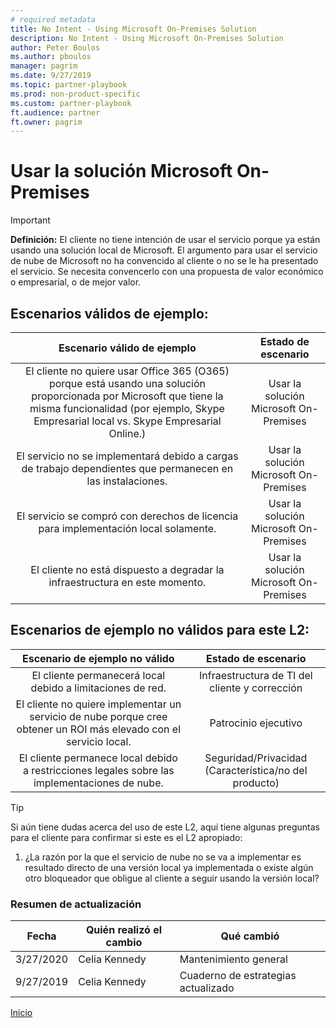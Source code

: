 ```yaml
---
# required metadata
title: No Intent - Using Microsoft On-Premises Solution
description: No Intent - Using Microsoft On-Premises Solution
author: Peter Boulos
ms.author: pboulos
manager: pagrim
ms.date: 9/27/2019
ms.topic: partner-playbook 
ms.prod: non-product-specific 
ms.custom: partner-playbook 
ft.audience: partner
ft.owner: pagrim
---
```


# Usar la solución Microsoft On-Premises

> [!IMPORTANT]
> **Definición:** El cliente no tiene intención de usar el servicio porque ya están usando una solución local de Microsoft. El argumento para usar el servicio de nube de Microsoft no ha convencido al cliente o no se le ha presentado el servicio. Se necesita convencerlo con una propuesta de valor económico o empresarial, o de mejor valor.

## Escenarios válidos de ejemplo:

| Escenario válido de ejemplo | Estado de escenario |
| :--: | :--: |
| El cliente no quiere usar Office 365 (O365) porque está usando una solución proporcionada por Microsoft que tiene la misma funcionalidad (por ejemplo, Skype Empresarial local vs. Skype Empresarial Online.) | Usar la solución Microsoft On-Premises |
| El servicio no se implementará debido a cargas de trabajo dependientes que permanecen en las instalaciones. | Usar la solución Microsoft On-Premises |
| El servicio se compró con derechos de licencia para implementación local solamente. | Usar la solución Microsoft On-Premises |
| El cliente no está dispuesto a degradar la infraestructura en este momento. | Usar la solución Microsoft On-Premises |

## Escenarios de ejemplo no válidos para este L2:

| Escenario de ejemplo no válido | Estado de escenario |
| :--: | :--: |
| El cliente permanecerá local debido a limitaciones de red. | Infraestructura de TI del cliente y corrección |
| El cliente no quiere implementar un servicio de nube porque cree obtener un ROI más elevado con el servicio local. | Patrocinio ejecutivo |
| El cliente permanece local debido a restricciones legales sobre las implementaciones de nube. | Seguridad/Privacidad (Característica/no del producto) |

> [!TIP]
> Si aún tiene dudas acerca del uso de este L2, aquí tiene algunas preguntas para el cliente para confirmar si este es el L2 apropiado:
>   1. ¿La razón por la que el servicio de nube no se va a implementar es resultado directo de una versión local ya implementada o existe algún otro bloqueador que obligue al cliente a seguir usando la versión local?

###  Resumen de actualización

|Fecha|Quién realizó el cambio|Qué cambió|
|---------|---------------|----------------------------|
|3/27/2020| Celia Kennedy| Mantenimiento general|
|9/27/2019| Celia Kennedy| Cuaderno de estrategias actualizado|

[Inicio](http://partner-docs.microsoft.com)
